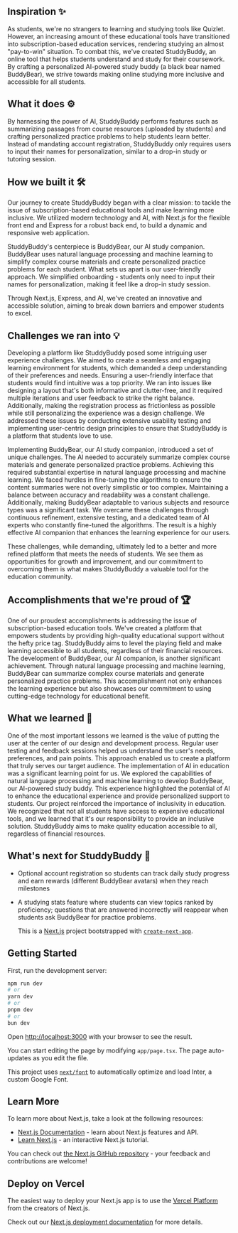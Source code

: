 ## Inspiration ✨
As students, we're no strangers to learning and studying tools like Quizlet. However, an increasing amount of these educational tools have transitioned into subscription-based education services, rendering studying an almost "pay-to-win" situation. To combat this, we've created StuddyBuddy, an online tool that helps students understand and study for their coursework. By crafting a personalized AI-powered study buddy (a black bear named BuddyBear), we strive towards making online studying more inclusive and accessible for all students. 

## What it does ⚙️
By harnessing the power of AI, StuddyBuddy performs features such as summarizing passages from course resources (uploaded by students) and crafting personalized practice problems to help students learn better. Instead of mandating account registration, StuddyBuddy only requires users to input their names for personalization, similar to a drop-in study or tutoring session. 

## How we built it 🛠️
Our journey to create StuddyBuddy began with a clear mission: to tackle the issue of subscription-based educational tools and make learning more inclusive. We utilized modern technology and AI, with Next.js for the flexible front end and Express for a robust back end, to build a dynamic and responsive web application.

StuddyBuddy's centerpiece is BuddyBear, our AI study companion. BuddyBear uses natural language processing and machine learning to simplify complex course materials and create personalized practice problems for each student. What sets us apart is our user-friendly approach. We simplified onboarding - students only need to input their names for personalization, making it feel like a drop-in study session.

Through Next.js, Express, and AI, we've created an innovative and accessible solution, aiming to break down barriers and empower students to excel.

## Challenges we ran into 💡
Developing a platform like StuddyBuddy posed some intriguing user experience challenges. We aimed to create a seamless and engaging learning environment for students, which demanded a deep understanding of their preferences and needs. Ensuring a user-friendly interface that students would find intuitive was a top priority. We ran into issues like designing a layout that's both informative and clutter-free, and it required multiple iterations and user feedback to strike the right balance. Additionally, making the registration process as frictionless as possible while still personalizing the experience was a design challenge. We addressed these issues by conducting extensive usability testing and implementing user-centric design principles to ensure that StuddyBuddy is a platform that students love to use.

Implementing BuddyBear, our AI study companion, introduced a set of unique challenges. The AI needed to accurately summarize complex course materials and generate personalized practice problems. Achieving this required substantial expertise in natural language processing and machine learning. We faced hurdles in fine-tuning the algorithms to ensure the content summaries were not overly simplistic or too complex. Maintaining a balance between accuracy and readability was a constant challenge. Additionally, making BuddyBear adaptable to various subjects and resource types was a significant task. We overcame these challenges through continuous refinement, extensive testing, and a dedicated team of AI experts who constantly fine-tuned the algorithms. The result is a highly effective AI companion that enhances the learning experience for our users.

These challenges, while demanding, ultimately led to a better and more refined platform that meets the needs of students. We see them as opportunities for growth and improvement, and our commitment to overcoming them is what makes StuddyBuddy a valuable tool for the education community.

## Accomplishments that we're proud of 🏆
One of our proudest accomplishments is addressing the issue of subscription-based education tools. We've created a platform that empowers students by providing high-quality educational support without the hefty price tag. StuddyBuddy aims to level the playing field and make learning accessible to all students, regardless of their financial resources. The development of BuddyBear, our AI companion, is another significant achievement. Through natural language processing and machine learning, BuddyBear can summarize complex course materials and generate personalized practice problems. This accomplishment not only enhances the learning experience but also showcases our commitment to using cutting-edge technology for educational benefit.

## What we learned 🧠
One of the most important lessons we learned is the value of putting the user at the center of our design and development process. Regular user testing and feedback sessions helped us understand the user's needs, preferences, and pain points. This approach enabled us to create a platform that truly serves our target audience. The implementation of AI in education was a significant learning point for us. We explored the capabilities of natural language processing and machine learning to develop BuddyBear, our AI-powered study buddy. This experience highlighted the potential of AI to enhance the educational experience and provide personalized support to students. Our project reinforced the importance of inclusivity in education. We recognized that not all students have access to expensive educational tools, and we learned that it's our responsibility to provide an inclusive solution. StuddyBuddy aims to make quality education accessible to all, regardless of financial resources.

## What's next for StuddyBuddy 💪
- Optional account registration so students can track daily study progress and earn rewards (different BuddyBear avatars) when they reach milestones
- A studying stats feature where students can view topics ranked by proficiency; questions that are answered incorrectly will reappear when students ask BuddyBear for practice problems.



  This is a [Next.js](https://nextjs.org/) project bootstrapped with [`create-next-app`](https://github.com/vercel/next.js/tree/canary/packages/create-next-app).

## Getting Started

First, run the development server:

```bash
npm run dev
# or
yarn dev
# or
pnpm dev
# or
bun dev
```

Open [http://localhost:3000](http://localhost:3000) with your browser to see the result.

You can start editing the page by modifying `app/page.tsx`. The page auto-updates as you edit the file.

This project uses [`next/font`](https://nextjs.org/docs/basic-features/font-optimization) to automatically optimize and load Inter, a custom Google Font.

## Learn More

To learn more about Next.js, take a look at the following resources:

- [Next.js Documentation](https://nextjs.org/docs) - learn about Next.js features and API.
- [Learn Next.js](https://nextjs.org/learn) - an interactive Next.js tutorial.

You can check out [the Next.js GitHub repository](https://github.com/vercel/next.js/) - your feedback and contributions are welcome!

## Deploy on Vercel

The easiest way to deploy your Next.js app is to use the [Vercel Platform](https://vercel.com/new?utm_medium=default-template&filter=next.js&utm_source=create-next-app&utm_campaign=create-next-app-readme) from the creators of Next.js.

Check out our [Next.js deployment documentation](https://nextjs.org/docs/deployment) for more details.
